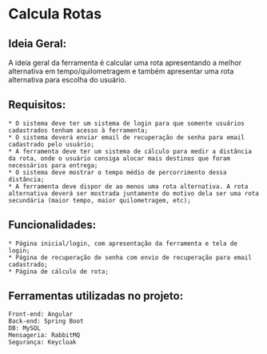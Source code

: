 # Calcula Rotas

## Ideia Geral:

A ideia geral da ferramenta é calcular uma rota apresentando a melhor alternativa em tempo/quilometragem e também apresentar uma rota alternativa para escolha do usuário.

## Requisitos:
    
    * O sistema deve ter um sistema de login para que somente usuários cadastrados tenham acesso à ferramenta;
    * O sistema deverá enviar email de recuperação de senha para email cadastrado pelo usuário;
    * A ferramenta deve ter um sistema de cálculo para medir a distância da rota, onde o usuário consiga alocar mais destinos que foram necessários para entrega; 
    * O sistema deve mostrar o tempo médio de percorrimento dessa distância;
    * A ferramenta deve dispor de ao menos uma rota alternativa. A rota alternativa deverá ser mostrada juntamente do motivo dela ser uma rota secundária (maior tempo, maior quilometragem, etc);

## Funcionalidades:

    * Página inicial/login, com apresentação da ferramenta e tela de login;
    * Página de recuperação de senha com envio de recuperação para email cadastrado;
    * Página de cálculo de rota;

## Ferramentas utilizadas no projeto:
    Front-end: Angular
    Back-end: Spring Boot
    DB: MySQL
    Mensageria: RabbitMQ
    Segurança: Keycloak


